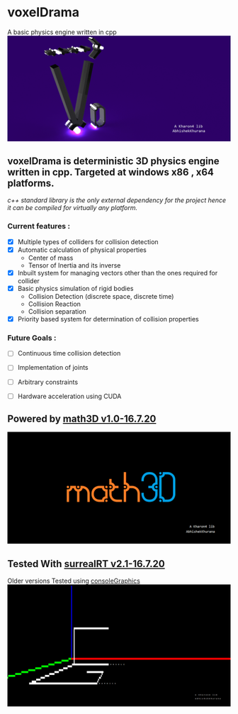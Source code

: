 # voxelDrama
A basic physics engine written in cpp
![logo](https://raw.githubusercontent.com/Kharon4/voxelDrama/master/branding/voxelDramaLogo.png)

## voxelDrama is deterministic 3D physics engine written in cpp. Targeted at windows x86 , x64 platforms.
*c++ standard library is the only external dependency for the project hence it can be compiled for virtually any platform.*

### Current features :
- [x] Multiple types of colliders for collision detection
- [x] Automatic calculation of physical properties
	- Center of mass
	- Tensor of Inertia and its inverse
- [x] Inbuilt system for managing vectors other than the ones required for collider
- [x] Basic physics simulation of rigid bodies
	- Collision Detection (discrete space, discrete time) 
	- Collision Reaction
	- Collision separation
- [x] Priority based system for determination of collision properties

### Future Goals :
- [ ] Continuous time collision detection
- [ ] Implementation of joints
- [ ] Arbitrary constraints
- [ ] Hardware acceleration using CUDA


## Powered by [math3D v1.0-16.7.20](https://github.com/Kharon4/math3D/releases/tag/v1.0-16.7.20)
![math3D logo](https://raw.githubusercontent.com/Kharon4/math3D/master/branding/logo.png)

## Tested With [surrealRT v2.1-16.7.20](https://github.com/Kharon4/surrealRT/releases/tag/v2.1-16.7.20)

 Older versions Tested using [consoleGraphics](https://github.com/Kharon4/consoleGraphics#consolegraphics)
![consoleGraphics logo](https://raw.githubusercontent.com/Kharon4/consoleGraphics/master/branding/logo.PNG)

